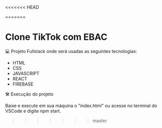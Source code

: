 <<<<<<< HEAD

=======
# Clone TikTok com EBAC

💻 Projeto Fullstack onde será usadas as seguintes tecnologias:

- HTML
- CSS
- JAVASCRIPT
- REACT
- FIREBASE

🛠️ Execução do projeto

Baixe e execute em sua máquina o "index.html" ou acesse no terminal do VSCode e digite npm start.
>>>>>>> master
